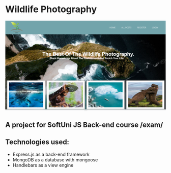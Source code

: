 # Wildlife Photography
![screenshot](Screenshot_Wildlife.png)

## A project for SoftUni JS Back-end course /exam/

## Technologies used:
* Express.js as a back-end framework
* MongoDB as a database with mongoose
* Handlebars as a view engine 



